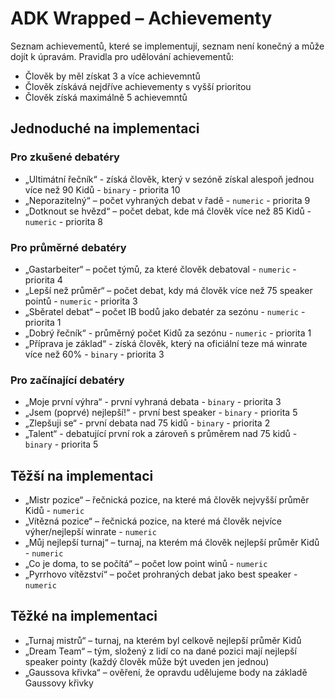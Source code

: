 # ADK Wrapped – Achievementy
Seznam achievementů, které se implementují, seznam není konečný a může dojít k úpravám.
Pravidla pro udělování achievementů:
- Člověk by měl získat 3 a více achievemntů
- Člověk získává nejdříve achievementy s vyšší prioritou
- Člověk získá maximálně 5 achievemntů

## Jednoduché na implementaci
### Pro zkušené debatéry
- „Ultimátní řečník“ - získá člověk, který v sezóně získal alespoň jednou více než 90 Kidů - `binary` - priorita 10
- „Neporazitelný“ – počet vyhraných debat v řadě - `numeric` - priorita 9
- „Dotknout se hvězd“ – počet debat, kde má člověk více než 85 Kidů - `numeric` - priorita 8

### Pro průměrné debatéry
- „Gastarbeiter“ – počet týmů, za které člověk debatoval - `numeric` - priorita 4
- „Lepší než průměr“ – počet debat, kdy má člověk více než 75 speaker pointů - `numeric` - priorita 3
- „Sběratel debat“ – počet IB bodů jako debatér za sezónu - `numeric` - priorita 1
- „Dobrý řečník“ - průměrný počet Kidů za sezónu - `numeric` - priorita 1
- „Příprava je základ“ - získá člověk, který na oficiální teze má winrate více než 60% - `binary` - priorita 3

### Pro začínající debatéry
- „Moje první výhra“ - první vyhraná debata - `binary` - priorita 3
- „Jsem (poprvé) nejlepší!“ - první best speaker - `binary` - priorita 5
- „Zlepšuji se“ - první debata nad 75 kidů - `binary` - priorita 2
- „Talent“ - debatující první rok a zároveň s průměrem nad 75 kidů - `binary` - priorita 5

## Těžší na implementaci
- „Mistr pozice“ – řečnická pozice, na které má člověk nejvyšší průměr Kidů - `numeric`
- „Vítězná pozice“ – řečnická pozice, na které má člověk nejvíce výher/nejlepší winrate - `numeric`
- „Můj nejlepší turnaj“ – turnaj, na kterém má člověk nejlepší průměr Kidů - `numeric`
- „Co je doma, to se počítá“ – počet low point winů - `numeric`
- „Pyrrhovo vítězství“ – počet prohraných debat jako best speaker - `numeric`

## Těžké na implementaci
- „Turnaj mistrů“ – turnaj, na kterém byl celkově nejlepší průměr Kidů 
- „Dream Team“ – tým, složený z lidí co na dané pozici mají nejlepší speaker pointy (každý člověk může být uveden jen jednou)
- „Gaussova křivka“ – ověření, že opravdu udělujeme body na základě Gaussovy křivky 

